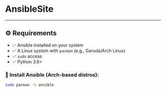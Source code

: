 # AnsibleSite

---

## ⚙️ Requirements

- ✅ Ansible installed on your system  
- ✅ A Linux system with `pacman` (e.g., Garuda/Arch Linux)  
- ✅ `sudo` access  
- ✅ Python 3.8+  

### 🔧 Install Ansible (Arch-based distros):

```bash
sudo pacman -S ansible
